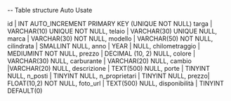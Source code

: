 -- Table structure Auto Usate

id | INT AUTO_INCREMENT PRIMARY KEY (UNIQUE NOT NULL)
targa | VARCHAR(10) UNIQUE NOT NULL,
telaio | VARCHAR(30) UNIQUE NULL,
marca | VARCHAR(30) NOT NULL,
modello | VARCHAR(50) NOT NULL,
cilindrata | SMALLINT NULL,
anno | YEAR | NULL,
chilometraggio | MEDIUMINT NOT NULL,
prezzo | DECIMAL (10, 2) NULL,
colore | VARCHAR(30) NULL,
carburante | VARCHAR(20) NULL,
cambio |VARCHAR(20) NULL,
descrizione | TEXT(500) NULL,
porte | TINYINT NULL,
n_posti | TINYINT NULL,
n_proprietari | TINYINT NULL,
prezzo| FLOAT(10,2) NOT NULL,
foto_url | TEXT(500) NULL,
disponibilità | TINYINT DEFAULT(0)
